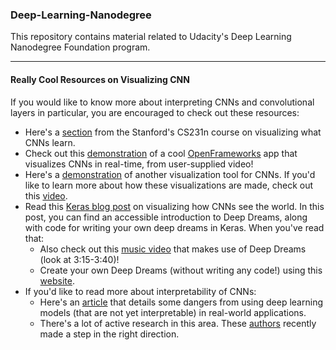 ### Deep-Learning-Nanodegree
This repository contains material related to Udacity's Deep Learning Nanodegree Foundation program.

___

#### Really Cool Resources on Visualizing CNN

If you would like to know more about interpreting CNNs and convolutional layers in particular, you are encouraged to check out these resources:
* Here's a [section](http://cs231n.github.io/understanding-cnn/) from the Stanford's CS231n course on visualizing what CNNs learn.
* Check out this [demonstration](https://aiexperiments.withgoogle.com/what-neural-nets-see) of a cool [OpenFrameworks](http://openframeworks.cc/) app that visualizes CNNs in real-time, from user-supplied video!
* Here's a [demonstration](https://www.youtube.com/watch?v=AgkfIQ4IGaM&amp;t=78s) of another visualization tool for CNNs. If you'd like to learn more about how these visualizations are made, check out this [video](https://www.youtube.com/watch?v=ghEmQSxT6tw&amp;t=5s).
* Read this [Keras blog post](https://blog.keras.io/how-convolutional-neural-networks-see-the-world.html) on visualizing how CNNs see the world. In this post, you can find an accessible introduction to Deep Dreams, along with code for writing your own deep dreams in Keras. When you've read that:
  * Also check out this [music video](https://www.youtube.com/watch?v=XatXy6ZhKZw) that makes use of Deep Dreams (look at 3:15-3:40)!
  * Create your own Deep Dreams (without writing any code!) using this [website](https://deepdreamgenerator.com/).
* If you'd like to read more about interpretability of CNNs:
  * Here's an [article](https://blog.openai.com/adversarial-example-research/) that details some dangers from using deep learning models (that are not yet interpretable) in real-world applications.
  * There's a lot of active research in this area. These [authors](https://arxiv.org/abs/1611.03530) recently made a step in the right direction.
